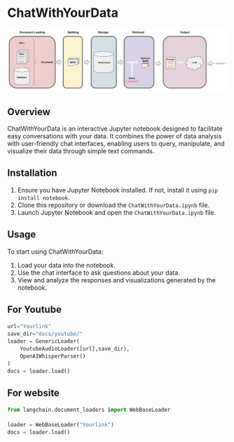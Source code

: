 # ChatWithYourData

![ChatWithYourData road map](MAP.jpeg)

## Overview
ChatWithYourData is an interactive Jupyter notebook designed to facilitate easy conversations with your data. It combines the power of data analysis with user-friendly chat interfaces, enabling users to query, manipulate, and visualize their data through simple text commands.

## Installation
1. Ensure you have Jupyter Notebook installed. If not, install it using `pip install notebook`.
2. Clone this repository or download the `ChatWithYourData.ipynb` file.
3. Launch Jupyter Notebook and open the `ChatWithYourData.ipynb` file.

## Usage
To start using ChatWithYourData:
1. Load your data into the notebook.
2. Use the chat interface to ask questions about your data.
3. View and analyze the responses and visualizations generated by the notebook.

## For Youtube
```python
url="Yourlink"
save_dir="docs/youtube/"
loader = GenericLoader(
    YoutubeAudioLoader([url],save_dir),
    OpenAIWhisperParser()
)
docs = loader.load()
```

## For website

```python
from langchain.document_loaders import WebBaseLoader

loader = WebBaseLoader("Yourlink")
docs = loader.load()
```




